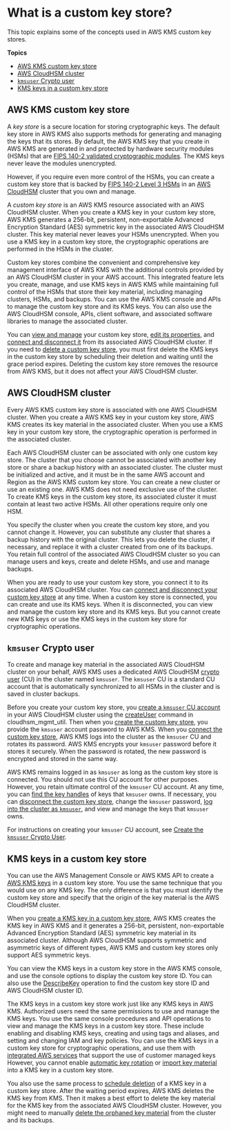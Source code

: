 # What is a custom key store?<a name="key-store-concepts"></a>

This topic explains some of the concepts used in AWS KMS custom key stores\.

**Topics**
+ [AWS KMS custom key store](#concept-custom-key-store)
+ [AWS CloudHSM cluster](#concept-cluster)
+ [`kmsuser` Crypto user](#concept-kmsuser)
+ [KMS keys in a custom key store](#concept-cmk-key-store)

## AWS KMS custom key store<a name="concept-custom-key-store"></a>

A *key store* is a secure location for storing cryptographic keys\. The default key store in AWS KMS also supports methods for generating and managing the keys that its stores\. By default, the AWS KMS key that you create in AWS KMS are generated in and protected by hardware security modules \(HSMs\) that are [FIPS 140\-2 validated cryptographic modules](https://csrc.nist.gov/projects/cryptographic-module-validation-program/Certificate/3139)\. The KMS keys never leave the modules unencrypted\.

However, if you require even more control of the HSMs, you can create a custom key store that is backed by [FIPS 140\-2 Level 3 HSMs](https://docs.aws.amazon.com/cloudhsm/latest/userguide/compliance.html) in an [AWS CloudHSM](https://docs.aws.amazon.com/cloudhsm/latest/userguide/) cluster that you own and manage\.

A *custom key store* is an AWS KMS resource associated with an AWS CloudHSM cluster\. When you create a KMS key in your custom key store, AWS KMS generates a 256\-bit, persistent, non\-exportable Advanced Encryption Standard \(AES\) symmetric key in the associated AWS CloudHSM cluster\. This key material never leaves your HSMs unencrypted\. When you use a KMS key in a custom key store, the cryptographic operations are performed in the HSMs in the cluster\.

Custom key stores combine the convenient and comprehensive key management interface of AWS KMS with the additional controls provided by an AWS CloudHSM cluster in your AWS account\. This integrated feature lets you create, manage, and use KMS keys in AWS KMS while maintaining full control of the HSMs that store their key material, including managing clusters, HSMs, and backups\. You can use the AWS KMS console and APIs to manage the custom key store and its KMS keys\. You can also use the AWS CloudHSM console, APIs, client software, and associated software libraries to manage the associated cluster\.

You can [view and manage](manage-keystore.md) your custom key store, [edit its properties](update-keystore.md), and [connect and disconnect it](disconnect-keystore.md) from its associated AWS CloudHSM cluster\. If you need to [delete a custom key store](delete-keystore.md#delete-keystore-console), you must first delete the KMS keys in the custom key store by scheduling their deletion and waiting until the grace period expires\. Deleting the custom key store removes the resource from AWS KMS, but it does not affect your AWS CloudHSM cluster\.

## AWS CloudHSM cluster<a name="concept-cluster"></a>

Every AWS KMS custom key store is associated with one AWS CloudHSM cluster\. When you create a AWS KMS key in your custom key store, AWS KMS creates its key material in the associated cluster\. When you use a KMS key in your custom key store, the cryptographic operation is performed in the associated cluster\.

Each AWS CloudHSM cluster can be associated with only one custom key store\. The cluster that you choose cannot be associated with another key store or share a backup history with an associated cluster\. The cluster must be initialized and active, and it must be in the same AWS account and Region as the AWS KMS custom key store\. You can create a new cluster or use an existing one\. AWS KMS does not need exclusive use of the cluster\. To create KMS keys in the custom key store, its associated cluster it must contain at least two active HSMs\. All other operations require only one HSM\.

You specify the cluster when you create the custom key store, and you cannot change it\. However, you can substitute any cluster that shares a backup history with the original cluster\. This lets you delete the cluster, if necessary, and replace it with a cluster created from one of its backups\. You retain full control of the associated AWS CloudHSM cluster so you can manage users and keys, create and delete HSMs, and use and manage backups\. 

When you are ready to use your custom key store, you connect it to its associated AWS CloudHSM cluster\. You can [connect and disconnect your custom key store](disconnect-keystore.md) at any time\. When a custom key store is connected, you can create and use its KMS keys\. When it is disconnected, you can view and manage the custom key store and its KMS keys\. But you cannot create new KMS keys or use the KMS keys in the custom key store for cryptographic operations\.

## `kmsuser` Crypto user<a name="concept-kmsuser"></a>

To create and manage key material in the associated AWS CloudHSM cluster on your behalf, AWS KMS uses a dedicated AWS CloudHSM [crypto user](https://docs.aws.amazon.com/cloudhsm/latest/userguide/hsm-users.html#crypto-user) \(CU\) in the cluster named `kmsuser`\. The `kmsuser` CU is a standard CU account that is automatically synchronized to all HSMs in the cluster and is saved in cluster backups\. 

Before you create your custom key store, you [create a `kmsuser` CU account](create-keystore.md#before-keystore) in your AWS CloudHSM cluster using the [createUser](https://docs.aws.amazon.com/cloudhsm/latest/userguide/cloudhsm_mgmt_util-createUser.html) command in cloudhsm\_mgmt\_util\. Then when you [create the custom key store](create-keystore.md), you provide the `kmsuser` account password to AWS KMS\. When you [connect the custom key store](disconnect-keystore.md), AWS KMS logs into the cluster as the `kmsuser` CU and rotates its password\. AWS KMS encrypts your `kmsuser` password before it stores it securely\. When the password is rotated, the new password is encrypted and stored in the same way\.

AWS KMS remains logged in as `kmsuser` as long as the custom key store is connected\. You should not use this CU account for other purposes\. However, you retain ultimate control of the `kmsuser` CU account\. At any time, you can [find the key handles](find-key-material.md#find-handle-for-cmk-id) of keys that `kmsuser` owns\. If necessary, you can [disconnect the custom key store](disconnect-keystore.md), change the `kmsuser` password, [log into the cluster as `kmsuser`](fix-keystore.md#fix-login-as-kmsuser), and view and manage the keys that `kmsuser` owns\.

For instructions on creating your `kmsuser` CU account, see [Create the `kmsuser` Crypto User](create-keystore.md#before-keystore)\.

## KMS keys in a custom key store<a name="concept-cmk-key-store"></a>

You can use the AWS Management Console or AWS KMS API to create a [AWS KMS keys](concepts.md#kms_keys) in a custom key store\. You use the same technique that you would use on any KMS key\. The only difference is that you must identify the custom key store and specify that the origin of the key material is the AWS CloudHSM cluster\. 

When you [create a KMS key in a custom key store](create-cmk-keystore.md), AWS KMS creates the KMS key in AWS KMS and it generates a 256\-bit, persistent, non\-exportable Advanced Encryption Standard \(AES\) symmetric key material in its associated cluster\. Although AWS CloudHSM supports symmetric and asymmetric keys of different types, AWS KMS and custom key stores only support AES symmetric keys\.

You can view the KMS keys in a custom key store in the AWS KMS console, and use the console options to display the custom key store ID\. You can also use the [DescribeKey](https://docs.aws.amazon.com/kms/latest/APIReference/API_DescribeKey.html) operation to find the custom key store ID and AWS CloudHSM cluster ID\.

The KMS keys in a custom key store work just like any KMS keys in AWS KMS\. Authorized users need the same permissions to use and manage the KMS keys\. You use the same console procedures and API operations to view and manage the KMS keys in a custom key store\. These include enabling and disabling KMS keys, creating and using tags and aliases, and setting and changing IAM and key policies\. You can use the KMS keys in a custom key store for cryptographic operations, and use them with [integrated AWS services](service-integration.md) that support the use of customer managed keys However, you cannot enable [automatic key rotation](rotate-keys.md) or [import key material](importing-keys.md) into a KMS key in a custom key store\. 

You also use the same process to [schedule deletion](delete-cmk-keystore.md) of a KMS key in a custom key store\. After the waiting period expires, AWS KMS deletes the KMS key from KMS\. Then it makes a best effort to delete the key material for the KMS key from the associated AWS CloudHSM cluster\. However, you might need to manually [delete the orphaned key material](fix-keystore.md#fix-keystore-orphaned-key) from the cluster and its backups\.
